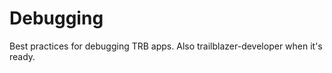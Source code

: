 # Debugging

[//]: # "FIXME - add a docs"
<aside class="notice">
  Best practices for debugging TRB apps. Also trailblazer-developer when it's ready.
</aside>
